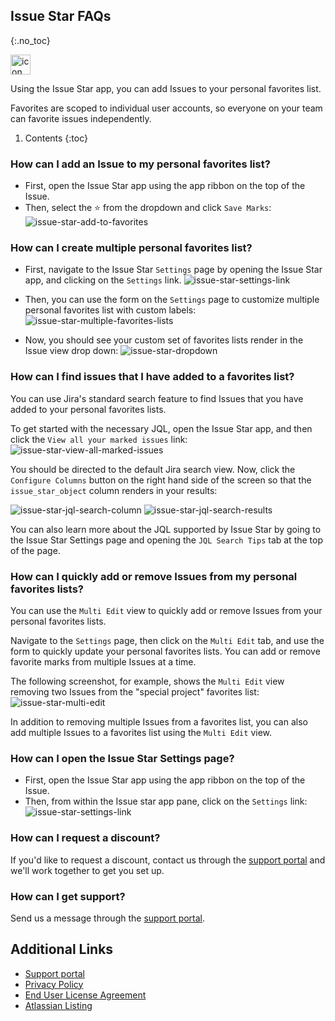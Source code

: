 ## Issue Star FAQs
{:.no_toc}

<img alt="icon" src="{{ 'assets/star-favorite-svgrepo.svg' | relative_url }}" width="32" height="32"/> 

Using the Issue Star app, you can add Issues to your personal favorites list. 

Favorites are scoped to individual user accounts, so everyone on your team can favorite issues independently.

1. Contents
{:toc}

### How can I add an Issue to my personal favorites list?
- First, open the Issue Star app using the app ribbon on the top of the Issue. 
- Then, select the ⭐ from the dropdown and click `Save Marks`:
![issue-star-add-to-favorites](/assets/issue-star-add-to-favorites.png)

### How can I create multiple personal favorites list?
- First, navigate to the Issue Star `Settings` page by opening the Issue Star app, and clicking on the `Settings` link.
![issue-star-settings-link](/assets/issue-star-settings-link.png)

- Then, you can use the form on the `Settings` page to customize multiple personal favorites list with custom labels:
![issue-star-multiple-favorites-lists](/assets/issue-star-multiple-favorites-lists.png)

- Now, you should see your custom set of favorites lists render in the Issue view drop down:
![issue-star-dropdown](/assets/issue-star-dropdown.png)

### How can I find issues that I have added to a favorites list?
You can use Jira's standard search feature to find Issues that you have added to your personal favorites lists. 

To get started with the necessary JQL, open the Issue Star app, and then click the `View all your marked issues` link:
![issue-star-view-all-marked-issues](/assets/issue-star-view-all-marked-issues.png)

You should be directed to the default Jira search view. Now, click the `Configure Columns` button on the right hand side of the screen so that the `issue_star_object` column renders in your results:

![issue-star-jql-search-column](/assets/issue-star-jql-search-column.png)
![issue-star-jql-search-results](/assets/issue-star-jql-search-results.png)

You can also learn more about the JQL supported by Issue Star by going to the Issue Star Settings page and opening the `JQL Search Tips` tab at the top of the page.

### How can I quickly add or remove Issues from my personal favorites lists?
You can use the `Multi Edit` view to quickly add or remove Issues from your personal favorites lists. 

Navigate to the `Settings` page, then click on the `Multi Edit` tab, and use the form to quickly update your personal favorites lists. You can add or remove favorite marks from multiple Issues at a time. 

The following screenshot, for example, shows the `Multi Edit` view removing two Issues from the "special project" favorites list:
![issue-star-multi-edit](/assets/issue-star-multi-edit.png)

In addition to removing multiple Issues from a favorites list, you can also add multiple Issues to a favorites list using the `Multi Edit` view.

### How can I open the Issue Star Settings page?
- First, open the Issue Star app using the app ribbon on the top of the Issue. 
- Then, from within the Issue star app pane, click on the `Settings` link:
![issue-star-settings-link](/assets/issue-star-settings-link.png)

### How can I request a discount?
If you'd like to request a discount, contact us through the [support portal](https://firstdawnllc.atlassian.net/servicedesk/customer/portal/1) and we'll work together to get you set up.

### How can I get support?
Send us a message through the [support portal](https://firstdawnllc.atlassian.net/servicedesk/customer/portal/1).

## Additional Links
- [Support portal](https://firstdawnllc.atlassian.net/servicedesk/customer/portal/1)
- [Privacy Policy](/issue-star-privacy)
- [End User License Agreement](issue-star-eula)
- [Atlassian Listing](https://marketplace.atlassian.com/1234079)
